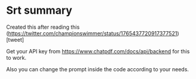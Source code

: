 
# Srt summary

Created this after reading this (https://twitter.com/championswimmer/status/1765437720917377521)[tweet]

Get your API key from https://www.chatpdf.com/docs/api/backend 
for this to work.

Also you can  change the prompt inside the code according to your needs.